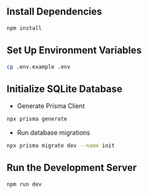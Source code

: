 ## Install Dependencies

```bash
npm install
```

## Set Up Environment Variables

```bash
cp .env.example .env
```

## Initialize SQLite Database

- Generate Prisma Client

```bash
npx prisma generate
```

- Run database migrations

```bash
npx prisma migrate dev --name init
```

## Run the Development Server

```bash
npm run dev
```
